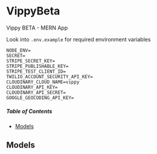 # VippyBeta 
Vippy BETA - MERN App

Look into `.env.example` for required environment variables
```
NODE_ENV=
SECRET=
STRIPE_SECRET_KEY=
STRIPE_PUBLISHABLE_KEY=
STRIPE_TEST_CLIENT_ID=
TWILIO_ACCOUNT_SECURITY_API_KEY=
CLOUDINARY_CLOUD_NAME=vippy
CLOUDINARY_API_KEY=
CLOUDINARY_API_SECRET=
GOOGLE_GEOCODING_API_KEY=

```

##### Table of Contents  
- [Models](#models)  

## Models

